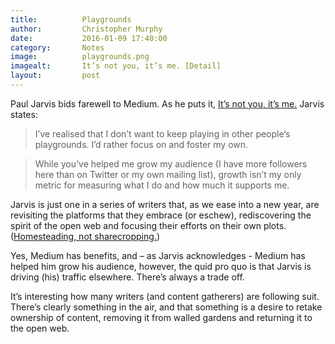 ```yaml
---
title:			Playgrounds
author:			Christopher Murphy
date:			2016-01-09 17:40:00
category: 		Notes
image:			playgrounds.png
imagealt:		It’s not you, it’s me. [Detail]
layout:			post
---
```



Paul Jarvis bids farewell to Medium. As he puts it, [It’s not you, it’s me.][01] Jarvis states:

> I’ve realised that I don’t want to keep playing in other people’s playgrounds. I’d rather focus on and foster my own.

> While you’ve helped me grow my audience (I have more followers here than on Twitter or my own mailing list), growth isn’t my only metric for measuring what I do and how much it supports me.

Jarvis is just one in a series of writers that, as we ease into a new year, are revisiting the platforms that they embrace (or eschew), rediscovering the spirit of the open web and focusing their efforts on their own plots. ([Homesteading, not sharecropping.][02])

Yes, Medium has benefits, and – as Jarvis acknowledges - Medium has helped him grow his audience, however, the quid pro quo is that Jarvis is driving (his) traffic elsewhere. There’s always a trade off.

It’s interesting how many writers (and content gatherers) are following suit. There’s clearly something in the air, and that something is a desire to retake ownership of content, removing it from walled gardens and returning it to the open web.


[01]: https://medium.pjrvs.com/it-s-not-you-it-s-me-112760cb2ff4#.9rsdj1f8s "It’s not you, it’s me."
[02]: https://indiewebcamp.com "A people-focused alternative to the ‘corporate web’."